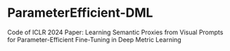 # ParameterEfficient-DML
Code of ICLR 2024 Paper: Learning Semantic Proxies from Visual Prompts for Parameter-Efficient Fine-Tuning in Deep Metric Learning
